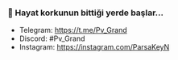 ### 💫 Hayat korkunun bittiği yerde başlar...

- Telegram: https://t.me/Pv_Grand
- Discord: #Pv_Grand
- Instagram: https://instagram.com/ParsaKeyN

<!---
- 👋 Hi, I’m @ParsaGrand
- 👀 I’m interested in ...
- 🌱 I’m currently learning ...
- 💞️ I’m looking to collaborate on ...
- 📫 How to reach me ...
- 😄 Pronouns: ...
- ⚡ Fun fact: ...
ParsaGrand/ParsaGrand is a ✨ special ✨ repository because its `README.md` (this file) appears on your GitHub profile.
You can click the Preview link to take a look at your changes.
--->
